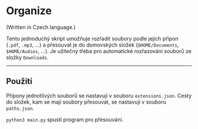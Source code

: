 # Organize

(Written in Czech language.)

Tento jednoduchý skript umožňuje rozřadit soubory podle jejich přípon (`.pdf`, `.mp3`, ...) a přesouvat je do domovských složek (`$HOME/Documents`, `$HOME/Audios`, ...). Je užitečný třeba pro automatické rozřazování souborů ze složky `Downloads`.

---

## Použití

Přípony jednotlivých souborů se nastavují v souboru `extensions.json`. Cesty do složek, kam se mají soubory přesouvat, se nastavují v souboru `paths.json`.

`python3 main.py` spustí program pro přesouvání.
